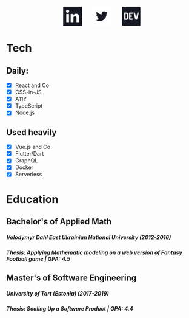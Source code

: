 <p align="center">
<a href="https://www.linkedin.com/in/lexswed/"><img src="https://raw.githubusercontent.com/LexSwed/LexSwed/master/static/linkedin.svg" height="50px"/></a>&nbsp;&nbsp;&nbsp;&nbsp;&nbsp;&nbsp;
<a href="https://twitter.com/lexswed"><img src="https://raw.githubusercontent.com/LexSwed/LexSwed/master/static/twitter.svg" height="50px"/></a>&nbsp;&nbsp;&nbsp;&nbsp;&nbsp;&nbsp;
<a href="https://dev.to/lexswed"><img src="https://raw.githubusercontent.com/LexSwed/LexSwed/master/static/devto.svg" height="50px"/></a>
</p>

# Tech

## Daily:

- [x] React and Co
- [x] CSS-in-JS
- [x] A11Y
- [x] TypeScript
- [x] Node.js

## Used heavily

- [x] Vue.js and Co
- [x] Flutter/Dart
- [x] GraphQL
- [x] Docker
- [x] Serverless

# Education

## Bachelor's of Applied Math

##### Volodymyr Dahl East Ukrainian National University (2012-2016)

##### Thesis: Applying Mathematic modeling on a web version of Fantasy Football game | GPA: 4.5

## Master's of Software Engineering

##### University of Tart (Estonia) (2017-2019)

##### Thesis: Scaling Up a Software Product | GPA: 4.4
